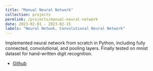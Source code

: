```yaml
---
title: "Manual Neural Network"
collection: projects
permlink: /projects/manual-neural-network
date: 2023-02-01 - 2023-02-15
labels: "Neural Netwok, Convolutional Neural Network"
---
```


Implemented neural network from scratch in Python, including fully connected, convolutional, and pooling layers. Finally tested on mnist dataset for hand-written digit recognition.

- [Github](https://github.com/sarvenaz-srv/ArtificialNeuralNetworks-ComputationalIntelligence-AUT)